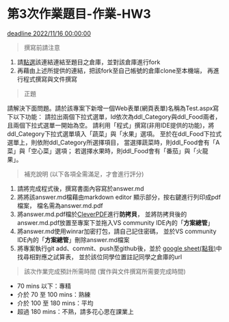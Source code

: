 ﻿# 第3次作業題目-作業-HW3
[deadline 2022/11/16 00:00:00](#)
>撰寫前請注意

1. 請[點選](https://github.com/altoliaw3/111-1HW3.git)該連結連結至題目之倉庫，並對該倉庫進行fork
2. 再藉由上述所提供的連結，把該fork至自己帳號的倉庫clone至本機端，
再進行程式撰寫與文件撰寫

> 正題

請解決下面問題。請於該專案下新增一個Web表單(網頁表單)名稱為Test.aspx寫下以下功能：
請拉出兩個下拉式選單，Id依次為ddl_Category與ddl_Food兩者，且兩個下拉式選單一開始為空。
請利用「程式」撰寫(非用IDE提供的功能)，將ddl_Category下拉式選單填入「蔬菜」與「水果」選項。
至於在ddl_Food下拉式選單上，則依附ddl_Category所選擇項目，
當選擇蔬菜時，則ddl_Food會有「A菜」與「空心菜」選項；
若選擇水果時，則ddl_Food會有「番茄」與「火龍果」。


> 補充說明 (以下各項全需滿足，才會進行評分)

1. 請將完成程式後，撰寫書面內容寫於answer.md
2. 將將該answer.md檔藉由markdown editor 顯示部分，按右鍵進行列印成pdf檔案，
檔名需為answer.md.pdf
3. 將answer.md.pdf檔於[CleverPDF](https://www.cleverpdf.com/zh-tw/encrypt-pdf)進行**防拷貝**，
並將防拷貝後的answer.md.pdf放置至專案下並拖入VS community IDE內的「**方案總管**」
4. 將answer.md使用winrar加密打包，請自己記住密碼，
並於VS community IDE內的「**方案總管**」刪除answer.md檔案
5. 將專案執行git add、commit、push至github後，並於
[google sheet(點我)](https://docs.google.com/spreadsheets/d/1x_GfVISrublmnrn1S43wtEt_XPEKV2AqirTlMZPLCK4/edit#gid=345458270)中找尋相對應之試算表，
並於該位同學位置註記同學之倉庫的url

>該次作業完成預計所需時間 (實作與文件撰寫所需要完成時間) 

* 70 mins 以下：專精
* 介於 70 至 100 mins：熟練
* 介於 100 至 180 mins：平均
* 超過 180 mins：不熟，請多花心思在課業上

